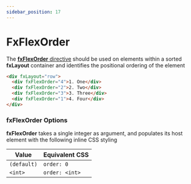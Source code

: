 ```yaml
---
sidebar_position: 17
---
```


# FxFlexOrder

The [**fxFlexOrder** directive][order] should be used on elements within a sorted **fxLayout** container and identifies
the positional ordering of the element

```html
<div fxLayout="row">
  <div fxFlexOrder="4">1. One</div>
  <div fxFlexOrder="2">2. Two</div>
  <div fxFlexOrder="3">3. Three</div>
  <div fxFlexOrder="1">4. Four</div>
</div>
```

### fxFlexOrder Options

**fxFlexOrder** takes a single integer as argument, and populates its host element with the following inline CSS styling

| Value       | Equivalent CSS |
| ----------- | -------------- |
| `(default)` | `order: 0`     |
| `<int>`     | `order: <int>` |

[order]: https://github.com/ngbracket/ngx-layout/blob/main/src/lib/flex/flex-order/flex-order.ts#41
